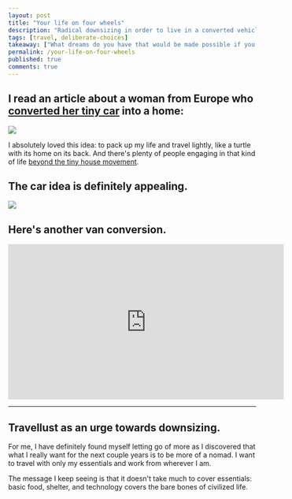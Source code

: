 ```yaml
---
layout: post
title: "Your life on four wheels"
description: "Radical downsizing in order to live in a converted vehicle."
tags: [travel, deliberate-choices]
takeaway: ["What dreams do you have that would be made possible if you had less on your plate?"]
permalink: /your-life-on-four-wheels
published: true
comments: true
---
```


<h2 class="medium-header">I read an article about a woman from Europe who <a href="http://www.boredpanda.com/girl-restores-van-travels-with-dog-marina-piro/?utm_source=newsletter&utm_medium=link&utm_campaign=Newsletter" target="blank">converted her tiny car</a> into a home:</h2>

<img src="{{ site.baseurl }}/assets/production/images/girl-van.jpeg">

I absolutely loved this idea: to pack up my life and travel lightly, like a turtle with its home on its back. And there's plenty of people engaging in that kind of life <a target="blank" href="http://tinyhousegiantjourney.com/">beyond the tiny house movement</a>.

<h2 class="header medium-header">The car idea is definitely appealing.</h2>

<a href="http://gadgetsin.com/how-to-convert-a-cargo-van-into-a-camper-van.htm" target="blank"><img src="{{ site.baseurl }}/assets/production/images/cargo_van.jpeg"></a>

<h2 class="header medium-header">Here's another van conversion.</h2>

<iframe width="560" height="315" src="https://www.youtube.com/embed/wksm1xI1Ms0?ecver=1" frameborder="0" allowfullscreen></iframe>

<hr>

<h2 class="header small-header">Travellust as an urge towards downsizing.</h2>

For me, I have definitely found myself letting go of more as I discovered that what I really want for the next couple years is to be more of a nomad. I want to travel with only my essentials and work from wherever I am.

The message I keep seeing is that it doesn't take much to cover essentials: basic food, shelter, and technology covers the bare bones of civilized life.
